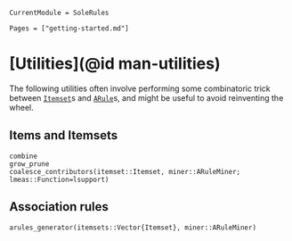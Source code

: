 ```@meta
CurrentModule = SoleRules
```

```@contents
Pages = ["getting-started.md"]
```

# [Utilities](@id man-utilities)

The following utilities often involve performing some combinatoric trick between [`Itemset`](@ref)s and [`ARule`](@ref)s, and  might be useful to avoid reinventing the wheel.

## Items and Itemsets

```@docs
combine
grow_prune
coalesce_contributors(itemset::Itemset, miner::ARuleMiner; lmeas::Function=lsupport)
```

## Association rules
```@docs
arules_generator(itemsets::Vector{Itemset}, miner::ARuleMiner)
```